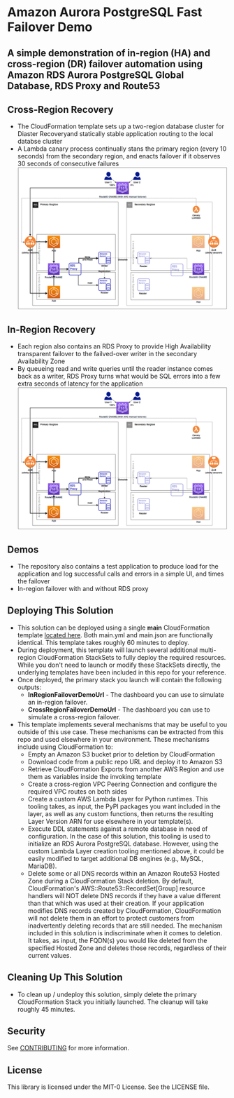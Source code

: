 # Amazon Aurora PostgreSQL Fast Failover Demo

## A simple demonstration of in-region (HA) and cross-region (DR) failover automation using Amazon RDS Aurora PostgreSQL Global Database, RDS Proxy and Route53

## Cross-Region Recovery
- The CloudFormation template sets up a two-region database cluster for Diaster Recoveryand statically stable application routing to the local databse cluster
- A Lambda canary process continually stans the primary region (every 10 seconds) from the secondary region, and enacts failover if it observes 30 seconds of consecutive failures
![architecture for cross-region failover](architecture_multi_region.png)

## In-Region Recovery
- Each region also contains an RDS Proxy to provide High Availability transparent failover to the failved-over writer in the secondary Availability Zone
- By queueing read and write queries until the reader instance comes back as a writer, RDS Proxy turns what would be SQL errors into a few extra seconds of latency for the application
![architecture for cross-region failover](architecture_multi_region.png)

## Demos
- The repository also contains a test application to produce load for the application and log successful calls and errors in a simple UI, and times the failover
- In-region failover with and without RDS proxy

## Deploying This Solution
- This solution can be deployed using a single **main** CloudFormation template [located here](cloudformation/). Both main.yml and main.json are functionally identical. This template takes roughly 60 minutes to deploy.
- During deployment, this template will launch several additional multi-region CloudFormation StackSets to fully deploy the required resources. While you don't need to launch or modify these StackSets directly, the underlying templates have been included in this repo for your reference.
- Once deployed, the primary stack you launch will contain the following outputs:
  - **InRegionFailoverDemoUrl** - The dashboard you can use to simulate an in-region failover.
  - **CrossRegionFailoverDemoUrl** - The dashboard you can use to simulate a cross-region failover.
- This template implements several mechanisms that may be useful to you outside of this use case. These mechanisms can be extracted from this repo and used elsewhere in your environment. These mechanisms include using CloudFormation to:
  - Empty an Amazon S3 bucket prior to deletion by CloudFormation
  - Download code from a public repo URL and deploy it to Amazon S3
  - Retrieve CloudFormation Exports from another AWS Region and use them as variables inside the invoking template
  - Create a cross-region VPC Peering Connection and configure the required VPC routes on both sides
  - Create a custom AWS Lambda Layer for Python runtimes. This tooling takes, as input, the PyPI packages you want included in the layer, as well as any custom functions, then returns the resulting Layer Version ARN for use elsewhere in your template(s).
  - Execute DDL statements against a remote database in need of configuration. In the case of this solution, this tooling is used to initialize an RDS Aurora PostgreSQL database. However, using the custom Lambda Layer creation tooling mentioned above, it could be easily modified to target additional DB engines (e.g., MySQL, MariaDB).
  - Delete some or all DNS records within an Amazon Route53 Hosted Zone during a CloudFormation Stack deletion. By default, CloudFormation's AWS::Route53::RecordSet[Group] resource handlers will NOT delete DNS records if they have a value different than that which was used at their creation. If your application modifies DNS records created by CloudFormation, CloudFormation will not delete them in an effort to protect customers from inadvertently deleting records that are still needed. The mechanism included in this solution is indiscriminate when it comes to deletion. It takes, as input, the FQDN(s) you would like deleted from the specified Hosted Zone and deletes those records, regardless of their current values.

## Cleaning Up This Solution
- To clean up / undeploy this solution, simply delete the primary CloudFormation Stack you initially launched. The cleanup will take roughly 45 minutes.

## Security

See [CONTRIBUTING](CONTRIBUTING.md#security-issue-notifications) for more information.

## License

This library is licensed under the MIT-0 License. See the LICENSE file.

